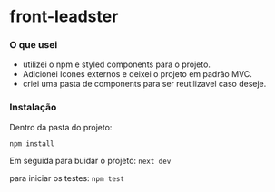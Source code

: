 # front-leadster 

### O que usei 

 - utilizei o npm e styled components para o projeto.
 - Adicionei Icones externos e deixei o projeto em padrão MVC.
 - criei uma pasta de components para ser reutilizavel caso deseje. 


### Instalação

 Dentro da pasta do projeto: 

 ```npm install```

 Em seguida para buidar o projeto: 
```next dev ```

para iniciar os testes: 
```npm test ```